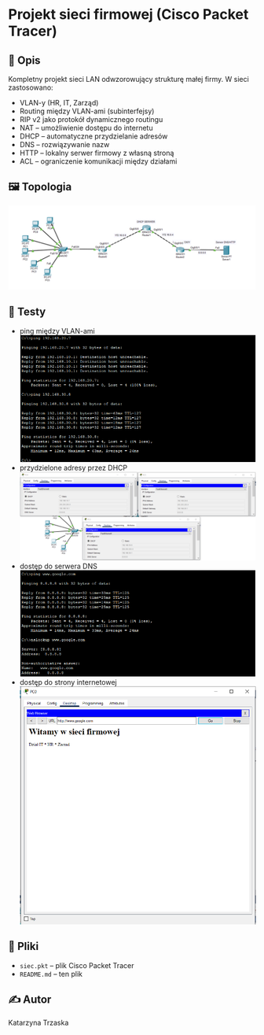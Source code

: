 # Projekt sieci firmowej (Cisco Packet Tracer)

## 🧩 Opis
Kompletny projekt sieci LAN odwzorowujący strukturę małej firmy. W sieci zastosowano:

- VLAN-y (HR, IT, Zarząd)
- Routing między VLAN-ami (subinterfejsy)
- RIP v2 jako protokół dynamicznego routingu
- NAT – umożliwienie dostępu do internetu
- DHCP – automatyczne przydzielanie adresów
- DNS – rozwiązywanie nazw
- HTTP – lokalny serwer firmowy z własną stroną
- ACL – ograniczenie komunikacji między działami

## 🖼️ Topologia
![Topologia](topologia.PNG)

## 🧪 Testy
- ping między VLAN-ami
![ping](testy/ping.PNG)
- przydzielone adresy przez DHCP
![dhcp](testy/dhcp.PNG)
- dostęp do serwera DNS
![dns](testy/dns.PNG)
- dostęp do strony internetowej
![http/https](testy/http.PNG)

## 📂 Pliki
- `siec.pkt` – plik Cisco Packet Tracer
- `README.md` – ten plik


## ✍️ Autor
Katarzyna Trzaska
